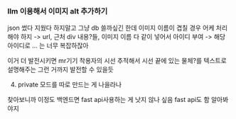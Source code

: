 ### llm 이용해서 이미지 alt 추가하기

json 썼다 지웠다 하지말고 그냥 db 쓸까싶긴 한데
이미지 이름이 겹칠 경우 어케 처리해야 하지
-> url, 근처 div 내용?들, 이미지 이름 다 같이 넣어서 아이디 부여 -> 해당 아이디로 ...
는 너무 복잡하잖아

이거 더 발전시키면 mr기기 착용자의 시선 추적해서
시선 끝에 있는 물체?를 텍스트로 설명해주는 그런 거까지 발전할 수 있을듯

4. private 모드를 따로 만드는 게 나을라나

찾아보니까 이정도 백엔드면 fast api사용하는 게 낫지 않나 싶음
fast api도 함 알아봐야지
